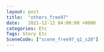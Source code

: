 ```yaml
---
layout: post
title:  "others_free97"
date:   2021-12-12 04:00:00 +0000
categories: Etc
Tags: Story Etc
SceneCode: ["scene_free97_q1_s20"]
---
```

